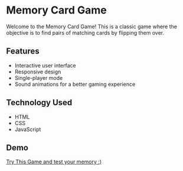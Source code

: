 # Memory Card Game  

Welcome to the Memory Card Game! This is a classic game where the objective is to find pairs of matching cards by flipping them over.  

## Features  
- Interactive user interface  
- Responsive design  
- Single-player mode  
- Sound animations for a better gaming experience  

## Technology Used
- HTML
- CSS
- JavaScript

## Demo  
[Try This Game and test your memory :) ](https://rifaat12ramadan.github.io/)  
